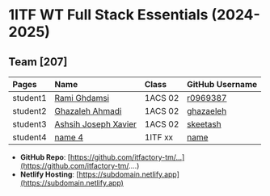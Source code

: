 # 1ITF WT Full Stack Essentials (2024-2025)

## Team [207]

| Pages    | Name                                                  | Class   | GitHub Username                           |
|:---------|:------------------------------------------------------|:--------|:------------------------------------------|
| student1 | [Rami Ghdamsi](mailto:r0969387@student.thomasmore.be) | 1ACS 02 | [r0969387](https://github.com/r0969387)   |
| student2 | [Ghazaleh Ahmadi](mailto:r0928371@student.thomasmore.be) | 1ACS 02 | [ghazaeleh](https://github.com/ghazaeleh) |
| student3 | [Ashsih Joseph Xavier](mailto:r1032460@student.thomasmore.be) | 1ACS 02 | [skeetash](https://github.com/skeetash)   |
| student4 | [name 4](mailto:john.doe@example.com)                 | 1ITF xx | [name](https://github.com/name)           |


- **GitHub Repo**: [https://github.com/itfactory-tm/...](https://github.com/itfactory-tm/....)
- **Netlify Hosting**: [https://subdomain.netlify.app](https://subdomain.netlify.app)
